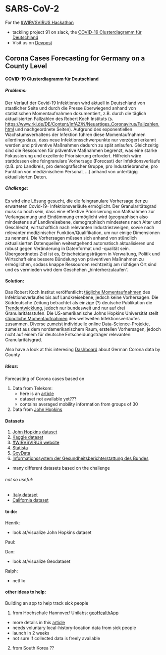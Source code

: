 # SARS-CoV-2
For the [#WIRVSVIRUS Hackathon](https://wirvsvirushackathon.org/) 
- tackling project 91 on slack, the [COVID-19 Clusterdiagramm für Deutschland](https://airtable.com/shrs71ccUVKyvLlUA/tbl6Br4W3IyPGk1jt/viwk1wafE5cvUwOr7?blocks=hide)
- Visit us on [Devpost](https://devpost.com/software/corona-cases-forecasting-for-germany-on-a-county-level#updates)

## Corona Cases Forecasting for Germany on a County Level
#### COVID-19 Clusterdiagramm für Deutschland
##### Problems:
Der Verlauf der Covid-19 Infektionen wird aktuell in Deutschland von staatlicher Seite und durch die Presse überwiegend anhand von statistischen Momentaufnahmen dokumentiert, z.B. durch die täglich aktualisierten Fallzahlen des Robert Koch Instituts (s. https://www.rki.de/DE/Content/InfAZ/N/Neuartiges_Coronavirus/Fallzahlen.html und nachgeordnete Seiten). Aufgrund des exponentiellen Wachstumsverhaltens der Infektion führen diese Momentaufnahmen allerdings dazu, dass neue Infektionsschwerpunkte nur verzögert erkannt werden und präventive Maßnahmen dadurch zu spät anlaufen. Gleichzeitig sind die Ressourcen für präventive Maßnahmen begrenzt, was eine starke Fokussierung und exzellente Priorisierung erfordert. Hilfreich wäre stattdessen eine feingranulare Vorhersage (Forecast) der Infektionsverläufe (z.B. pro Landkreis, pro demografischer Gruppe, pro Industriebranche, pro Funktion von medizinischem Personal, …) anhand von untertägig aktualisierten Daten.

##### Challenge:
Es wird eine Lösung gesucht, die die feingranulare Vorhersage der zu erwarteten Covid-19- Infektionsverläufe ermöglicht. Der Granularitätsgrad muss so hoch sein, dass eine effektive Priorisierung von Maßnahmen zur Verlangsamung und Eindämmung ermöglicht wird (geographisch also mindestens auf Landkreisebene, demographisch mindestens nach Alter und Geschlecht, wirtschaftlich nach relevanten Industriezweigen, sowie nach relevanter medizinischer Funktion/Qualifikation, um nur einige Dimensionen zu nennen). Die Vorhersagen müssen sich anhand von stündlich aktualisierten Datenquellen weitestgehend automatisch aktualisieren und robust gegen Veränderung in Datenformat und -qualität sein. Übergeordnetes Ziel ist es, Entscheidungsträgern in Verwaltung, Politik und Wirtschaft eine bessere Bündelung von präventiven Maßnahmen zu ermöglichen, sodass knappe Ressourcen rechtzeitig am richtigen Ort sind und es vermieden wird dem Geschehen „hinterherzulaufen“.

#### Solution:
Das Robert Koch Institut veröffentlicht [tägliche Momentaufnahmen](https://www.rki.de/DE/Content/InfAZ/N/Neuartiges_Coronavirus/Situationsberichte/2020-03-18-de.pdf?__blob=publicationFile) des Infektionsverlaufes bis auf Landkreisebene, jedoch keine Vorhersagen. Die Süddeutsche Zeitung betrachtet als einzige (?) deutsche Publikation die [Trendentwicklung](https://www.sueddeutsche.de/thema/Coronavirus), jedoch nur bundesweit und nur auf drei Granularitätsstufen. Die US-amerikanische Johns Hopkins Universität stellt [stündliche Momentaufnahmen](https://coronavirus.jhu.edu/map.html) des weltweiten Infektionsverlaufes zusammen. Diverse zumeist individuelle online Data-Science-Projekte, zumeist aus dem nordamerikanischem Raum, erstellen Vorhersagen, jedoch nicht auf einem für deutsche Entscheidungsträger relevanten Granularitätsgrad.

Also have a look at this interesing [Dashboard](https://experience.arcgis.com/experience/478220a4c454480e823b17327b2bf1d4/page/page_1/) about German Corona data by County





##### Ideas:
Forecasting of Corona cases based on
1) Data from Telekom:
	- here is an [article](https://www.heise.de/newsticker/meldung/Corona-Krise-Deutsche-Telekom-liefert-anonymisierte-Handydaten-an-RKI-4685191.html)
	- dataset not available yet???
	- contains averaged mobility information from groups of 30
2) Data from [John Hopkins](https://github.com/CSSEGISandData/COVID-19)






#### Datasets
1) [John Hopkins dataset](https://github.com/CSSEGISandData/COVID-19)
2) [Kaggle dataset](https://www.kaggle.com/sudalairajkumar/novel-corona-virus-2019-dataset)
3) [#WIRVSVIRUS website](https://wirvsvirushackathon.org/ressourcen/)
4) [Statista](https://de.statista.com)
5) [GovData](https://www.govdata.de)
6) [Informationssystem der
Gesundheitsberichterstattung des Bundes](http://www.gbe-bund.de/gbe10/pkg_isgbe5.prc_isgbe?p_uid=gast&p_aid=24350729&p_sprache=D)
- many different datasets based on the challenge

###### not so useful:
- [Italy dataset](https://github.com/pcm-dpc/COVID-19)
- [California dataset]()






#### to do:
Henrik: 
- look at/visualize John Hopkins dataset <br/>

Paul: <br/>

Dan: 
- look at/visualize Geodataset

Ralph:
- netflix 


#### other ideas to help: 
Building an app to help track sick people
1) from Hochschule Hannover/ Unilabs: [geoHealthApp](https://www.geohealthapp.de/)

- more details in this [article](https://www.heise.de/newsticker/meldung/Medizinische-Hochschule-Hannover-und-Ubilabs-entwickeln-Corona-App-4680487.html)
- needs voluntary local-history-location data from sick people
- launch in 2 weeks
- not sure if collected data is freely available

2) from South Korea ??




